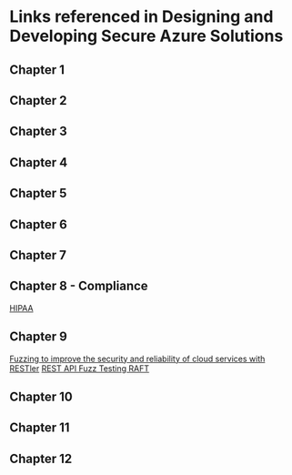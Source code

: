 # Links referenced in Designing and Developing Secure Azure Solutions

## Chapter 1

## Chapter 2

## Chapter 3

## Chapter 4

## Chapter 5

## Chapter 6


## Chapter 7


## Chapter 8 - Compliance
[HIPAA](https://www.cdc.gov/phlp/publications/topic/hipaa.html)

## Chapter 9
[Fuzzing to improve the security and reliability of cloud services with RESTler](https://www.youtube.com/watch?v=FYmiPoRwEbE)
[REST API Fuzz Testing RAFT](https://github.com/microsoft/rest-api-fuzz-testing)

## Chapter 10



## Chapter 11

## Chapter 12
